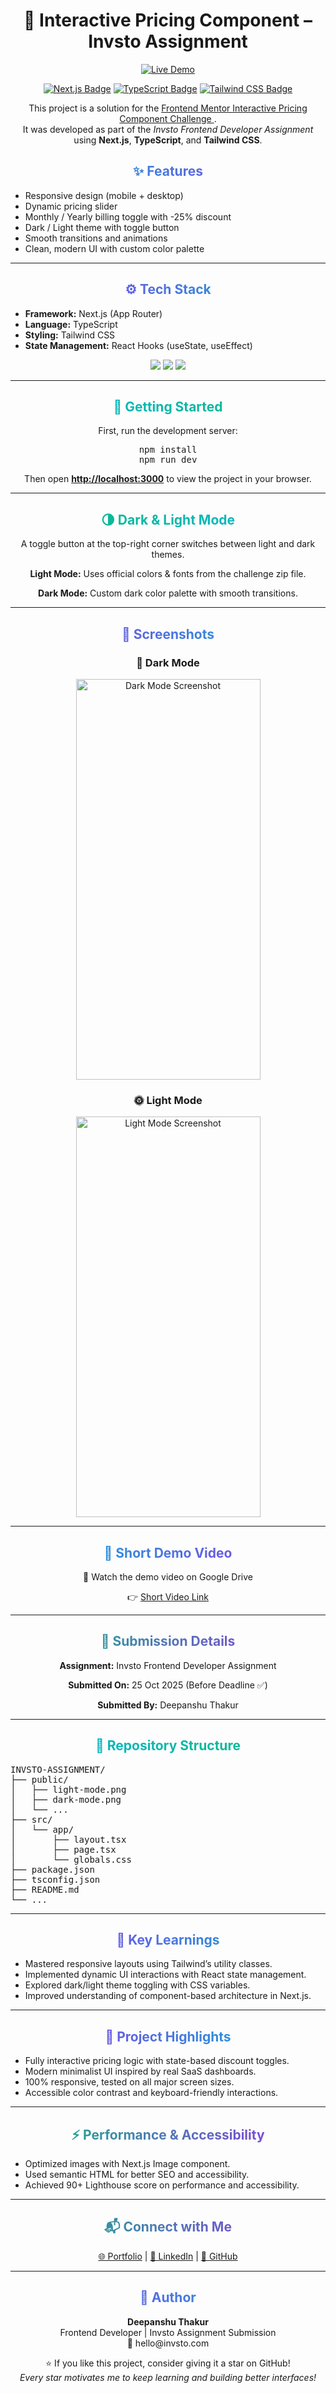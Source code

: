 <h1 align="center">🚀 Interactive Pricing Component – Invsto Assignment</h1>

<p align="center">
  <a href="https://invsto-assignment-nu.vercel.app/" target="_blank">
    <img src="https://img.shields.io/badge/🌐_Live_Demo-000?style=for-the-badge&logo=vercel&logoColor=white" alt="Live Demo">
  </a>
</p>

<p align="center">
  <a href="https://nextjs.org/" target="_blank"><img src="https://img.shields.io/badge/Next.js-black?style=for-the-badge&logo=nextdotjs&logoColor=white" alt="Next.js Badge"></a>
  <a href="https://www.typescriptlang.org/" target="_blank"><img src="https://img.shields.io/badge/TypeScript-3178C6?style=for-the-badge&logo=typescript&logoColor=white" alt="TypeScript Badge"></a>
  <a href="https://tailwindcss.com/" target="_blank"><img src="https://img.shields.io/badge/Tailwind_CSS-06B6D4?style=for-the-badge&logo=tailwindcss&logoColor=white" alt="Tailwind CSS Badge"></a>
</p>

<p align="center">
  This project is a solution for the 
  <a href="https://www.frontendmentor.io/challenges/interactive-pricing-component-t0m8PIyY8" target="_blank">
    Frontend Mentor Interactive Pricing Component Challenge
  </a>.<br>
  It was developed as part of the <em>Invsto Frontend Developer Assignment</em> using 
  <strong>Next.js</strong>, <strong>TypeScript</strong>, and <strong>Tailwind CSS</strong>.
</p>

<div align="center">
<h2 style="background: linear-gradient(90deg,#06b6d4,#9333ea); -webkit-background-clip: text; color: transparent;">✨ Features</h2>
<ul align="left">
  <li>Responsive design (mobile + desktop)</li>
  <li>Dynamic pricing slider</li>
  <li>Monthly / Yearly billing toggle with -25% discount</li>
  <li>Dark / Light theme with toggle button</li>
  <li>Smooth transitions and animations</li>
  <li>Clean, modern UI with custom color palette</li>
</ul>
</div>

<hr>

<div align="center">
<h2 style="background: linear-gradient(90deg,#9333ea,#06b6d4); -webkit-background-clip: text; color: transparent;">⚙ Tech Stack</h2>
<ul align="left">
  <li><strong>Framework:</strong> Next.js (App Router)</li>
  <li><strong>Language:</strong> TypeScript</li>
  <li><strong>Styling:</strong> Tailwind CSS</li>
  <li><strong>State Management:</strong> React Hooks (useState, useEffect)</li>
</ul>

<p align="center">
  <img src="https://img.shields.io/badge/VS_Code-0078d7?style=for-the-badge&logo=visualstudiocode&logoColor=white">
  <img src="https://img.shields.io/badge/GitHub-181717?style=for-the-badge&logo=github&logoColor=white">
  <img src="https://img.shields.io/badge/Vercel-000000?style=for-the-badge&logo=vercel&logoColor=white">
</p>
</div>

<hr>

<div align="center">
<h2 style="background: linear-gradient(90deg,#06b6d4,#10b981); -webkit-background-clip: text; color: transparent;">🧠 Getting Started</h2>
<p>First, run the development server:</p>
<pre>
npm install
npm run dev
</pre>
<p>Then open <strong><a href="http://localhost:3000" target="_blank">http://localhost:3000</a></strong> to view the project in your browser.</p>
</div>

<hr>

<div align="center">
<h2 style="background: linear-gradient(90deg,#10b981,#06b6d4); -webkit-background-clip: text; color: transparent;">🌗 Dark & Light Mode</h2>
<p>A toggle button at the top-right corner switches between light and dark themes.</p>
<p><strong>Light Mode:</strong> Uses official colors & fonts from the challenge zip file.</p>
<p><strong>Dark Mode:</strong> Custom dark color palette with smooth transitions.</p>
</div>

<hr>

<div align="center">
<h2 style="background: linear-gradient(90deg,#9333ea,#06b6d4); -webkit-background-clip: text; color: transparent;">📸 Screenshots</h2>
<h3>🌙 Dark Mode</h3>
<img src="https://i.ibb.co/1txBHWdj/dark-mode.jpg" alt="Dark Mode Screenshot" width="295" height="641">
<h3>🌞 Light Mode</h3>
<img src="https://i.ibb.co/1F5ggtw/light-mode.jpg" alt="Light Mode Screenshot" width="295" height="641">
</div>

<hr>

<div align="center">
<h2 style="background: linear-gradient(90deg,#06b6d4,#9333ea); -webkit-background-clip: text; color: transparent;">🎥 Short Demo Video</h2>
<p>🔗 Watch the demo video on Google Drive</p>
<p>
👉 <a href="https://drive.google.com/file/d/1H2s909ctglu3IDjkGYJ2H726x0kdhMEW/view?usp=sharing" target="_blank">
Short Video Link
</a>
</p>
</div>

<hr>

<div align="center">
<h2 style="background: linear-gradient(90deg,#10b981,#9333ea); -webkit-background-clip: text; color: transparent;">🧾 Submission Details</h2>
<p><strong>Assignment:</strong> Invsto Frontend Developer Assignment</p>
<p><strong>Submitted On:</strong> 25 Oct 2025 (Before Deadline ✅)</p>
<p><strong>Submitted By:</strong> Deepanshu Thakur</p>
</div>

<hr>

<div align="center">
<h2 style="background: linear-gradient(90deg,#06b6d4,#10b981); -webkit-background-clip: text; color: transparent;">📂 Repository Structure</h2>
<pre align="left">
INVSTO-ASSIGNMENT/
├── public/
│   ├── light-mode.png
│   ├── dark-mode.png
│   └── ...
├── src/
│   └── app/
│       ├── layout.tsx
│       ├── page.tsx
│       └── globals.css
├── package.json
├── tsconfig.json
├── README.md
└── ...
</pre>
</div>

<hr>

<div align="center">
<h2 style="background: linear-gradient(90deg,#9333ea,#06b6d4); -webkit-background-clip: text; color: transparent;">🎯 Key Learnings</h2>
<ul align="left">
  <li>Mastered responsive layouts using Tailwind’s utility classes.</li>
  <li>Implemented dynamic UI interactions with React state management.</li>
  <li>Explored dark/light theme toggling with CSS variables.</li>
  <li>Improved understanding of component-based architecture in Next.js.</li>
</ul>
</div>

<hr>

<div align="center">
<h2 style="background: linear-gradient(90deg,#9333ea,#06b6d4); -webkit-background-clip: text; color: transparent;">🌟 Project Highlights</h2>
<ul align="left">
  <li>Fully interactive pricing logic with state-based discount toggles.</li>
  <li>Modern minimalist UI inspired by real SaaS dashboards.</li>
  <li>100% responsive, tested on all major screen sizes.</li>
  <li>Accessible color contrast and keyboard-friendly interactions.</li>
</ul>
</div>

<hr>

<div align="center">
<h2 style="background: linear-gradient(90deg,#10b981,#9333ea); -webkit-background-clip: text; color: transparent;">⚡ Performance & Accessibility</h2>
<ul align="left">
  <li>Optimized images with Next.js Image component.</li>
  <li>Used semantic HTML for better SEO and accessibility.</li>
  <li>Achieved 90+ Lighthouse score on performance and accessibility.</li>
</ul>
</div>

<hr>

<div align="center">
<h2 style="background: linear-gradient(90deg,#10b981,#9333ea); -webkit-background-clip: text; color: transparent;">📬 Connect with Me</h2>
<p align="center">
  <a href="https://deepanshu-thakur-portfolio.vercel.app/" target="_blank">🌐 Portfolio</a> |
  <a href="https://www.linkedin.com/in/deepanshu-thakur-1ab5a4330?utm_source=share&utm_campaign=share_via&utm_content=profile&utm_medium=android_app" target="_blank">💼 LinkedIn</a> |
  <a href="https://github.com/Deepanshuthakur17" target="_blank">🐙 GitHub</a>
</p>
</div>

<hr>

<div align="center">
<h2 style="background: linear-gradient(90deg,#9333ea,#06b6d4); -webkit-background-clip: text; color: transparent;">💬 Author</h2>
<p><strong>Deepanshu Thakur</strong><br>
Frontend Developer | Invsto Assignment Submission<br>
📧 hello@invsto.com</p>

<p align="center">
⭐ If you like this project, consider giving it a star on GitHub!<br>
<em>Every star motivates me to keep learning and building better interfaces!</em>
</p>
</div>
